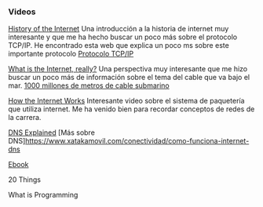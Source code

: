
### Videos

[History of the Internet](https://www.youtube.com/watch?v=9hIQjrMHTv4)
Una introducción a la historia de internet muy interesante y que me ha hecho buscar un poco más sobre el protocolo TCP/IP. He encontrado esta web que explica un poco ms sobre este importante protocolo
[Protocolo TCP/IP](http://www.thegeekstuff.com/2011/11/tcp-ip-fundamentals/)

[What is the Internet, really?](https://www.youtube.com/watch?v=XE_FPEFpHt4)
Una perspectiva muy interesante que me hizo buscar un poco más de información sobre el tema del cable que va bajo el mar.
[1000 millones de metros de cable submarino](https://www.xataka.com/historia-tecnologica/1-000-millones-de-metros-de-cable-submarino-son-los-responsables-de-que-tengas-internet-en-casa)

[How the Internet Works](https://www.youtube.com/watch?v=7_LPdttKXPc)
Interesante video sobre el sistema de paquetería que utiliza internet. Me ha venido bien para recordar conceptos de redes de la carrera.

[DNS Explained](https://www.youtube.com/watch?v=72snZctFFtA)
[Más sobre DNS]https://www.xatakamovil.com/conectividad/como-funciona-internet-dns

[Ebook]()

20 Things

What is Programming
